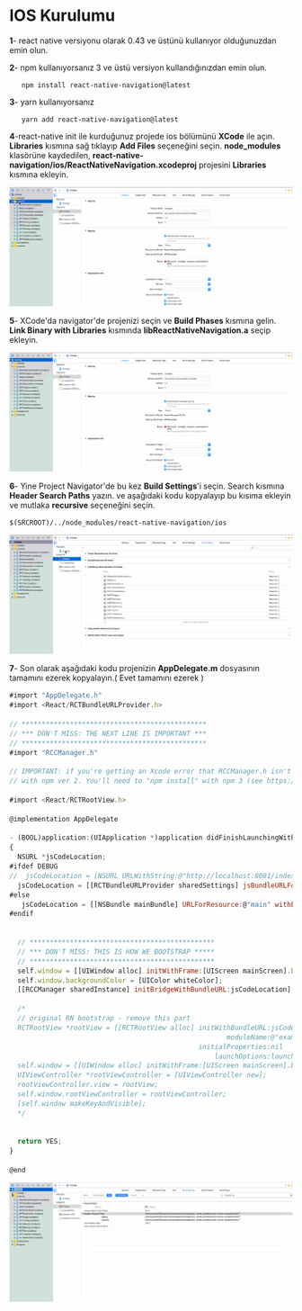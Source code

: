 # IOS Kurulumu

**1**- react native versiyonu olarak 0.43 ve üstünü kullanıyor olduğunuzdan emin olun.

**2**- npm kullanıyorsanız 3 ve üstü versiyon kullandığınızdan emin olun.

```
   npm install react-native-navigation@latest
```

**3**- yarn kullanıyorsanız

```
   yarn add react-native-navigation@latest
```

**4**-react-native init ile kurduğunuz projede ios bölümünü **XCode** ile açın. **Libraries** kısmına sağ tıklayıp **Add Files** seçeneğini seçin. **node\_modules** klasörüne kaydedilen, **react-native-navigation/ios/ReactNativeNavigation.xcodeproj**  projesini **Libraries** kısmına ekleyin.

![](/assets/rnn-ios-1.gif)

**5**- XCode'da navigator'de projenizi seçin ve **Build Phases** kısmına gelin. **Link Binary with Libraries** kısmında **libReactNativeNavigation.a** seçip ekleyin.

![](/assets/rnn-ios-2.gif)

**6**- Yine Project Navigator'de bu kez **Build Settings**'i seçin. Search kısmına **Header Search Paths** yazın. ve aşağıdaki kodu kopyalayıp bu kısıma ekleyin ve mutlaka **recursive** seçeneğini seçin.

```
$(SRCROOT)/../node_modules/react-native-navigation/ios
```

![](/assets/rnn-ios-3.gif)

**7**- Son olarak aşağıdaki kodu projenizin **AppDelegate.m** dosyasının tamamını ezerek kopyalayın.\( Evet tamamını ezerek \)

```js
#import "AppDelegate.h"
#import <React/RCTBundleURLProvider.h>

// **********************************************
// *** DON'T MISS: THE NEXT LINE IS IMPORTANT ***
// **********************************************
#import "RCCManager.h"

// IMPORTANT: if you're getting an Xcode error that RCCManager.h isn't found, you've probably ran "npm install"
// with npm ver 2. You'll need to "npm install" with npm 3 (see https://github.com/wix/react-native-navigation/issues/1)

#import <React/RCTRootView.h>

@implementation AppDelegate

- (BOOL)application:(UIApplication *)application didFinishLaunchingWithOptions:(NSDictionary *)launchOptions
{
  NSURL *jsCodeLocation;
#ifdef DEBUG
//  jsCodeLocation = [NSURL URLWithString:@"http://localhost:8081/index.ios.bundle?platform=ios&dev=true"];
  jsCodeLocation = [[RCTBundleURLProvider sharedSettings] jsBundleURLForBundleRoot:@"index.ios" fallbackResource:nil];
#else
   jsCodeLocation = [[NSBundle mainBundle] URLForResource:@"main" withExtension:@"jsbundle"];
#endif


  // **********************************************
  // *** DON'T MISS: THIS IS HOW WE BOOTSTRAP *****
  // **********************************************
  self.window = [[UIWindow alloc] initWithFrame:[UIScreen mainScreen].bounds];
  self.window.backgroundColor = [UIColor whiteColor];
  [[RCCManager sharedInstance] initBridgeWithBundleURL:jsCodeLocation];

  /*
  // original RN bootstrap - remove this part
  RCTRootView *rootView = [[RCTRootView alloc] initWithBundleURL:jsCodeLocation
                                                      moduleName:@"example"
                                               initialProperties:nil
                                                   launchOptions:launchOptions];
  self.window = [[UIWindow alloc] initWithFrame:[UIScreen mainScreen].bounds];
  UIViewController *rootViewController = [UIViewController new];
  rootViewController.view = rootView;
  self.window.rootViewController = rootViewController;
  [self.window makeKeyAndVisible];
  */
  

  return YES;
}

@end
```

![](/assets/rnn-ios-4.gif)

